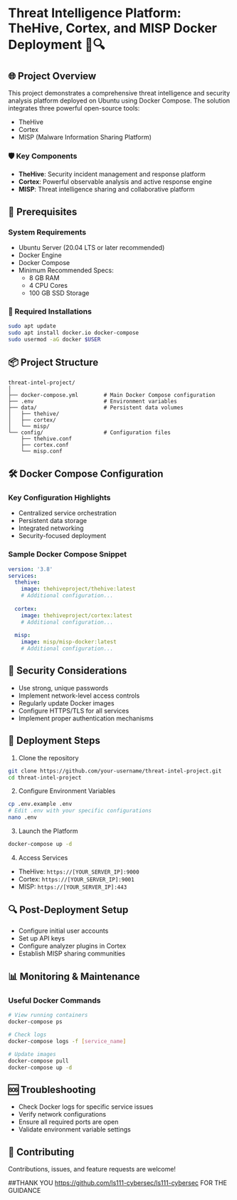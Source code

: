 # Threat Intelligence Platform: TheHive, Cortex, and MISP Docker Deployment 🚨🔍 

## 🌐 Project Overview

This project demonstrates a comprehensive threat intelligence and security analysis platform deployed on Ubuntu using Docker Compose. The solution integrates three powerful open-source tools:
- TheHive
- Cortex
- MISP (Malware Information Sharing Platform)

### 🛡️ Key Components    
- **TheHive**: Security incident management and response platform
- **Cortex**: Powerful observable analysis and active response engine
- **MISP**: Threat intelligence sharing and collaborative platform

## 🚀 Prerequisites

### System Requirements
- Ubuntu Server (20.04 LTS or later recommended)
- Docker Engine
- Docker Compose
- Minimum Recommended Specs:
  - 8 GB RAM
  - 4 CPU Cores
  - 100 GB SSD Storage

### 🔧 Required Installations
```bash
sudo apt update
sudo apt install docker.io docker-compose
sudo usermod -aG docker $USER
```

## 📦 Project Structure

```
threat-intel-project/
│
├── docker-compose.yml        # Main Docker Compose configuration
├── .env                      # Environment variables
├── data/                     # Persistent data volumes
│   ├── thehive/
│   ├── cortex/
│   └── misp/
└── config/                   # Configuration files
    ├── thehive.conf
    ├── cortex.conf
    └── misp.conf
```

## 🛠️ Docker Compose Configuration

### Key Configuration Highlights
- Centralized service orchestration
- Persistent data storage
- Integrated networking
- Security-focused deployment

### Sample Docker Compose Snippet
```yaml
version: '3.8'
services:
  thehive:
    image: thehiveproject/thehive:latest
    # Additional configuration...
  
  cortex:
    image: thehiveproject/cortex:latest
    # Additional configuration...
  
  misp:
    image: misp/misp-docker:latest
    # Additional configuration...
```

## 🔐 Security Considerations
- Use strong, unique passwords
- Implement network-level access controls
- Regularly update Docker images
- Configure HTTPS/TLS for all services
- Implement proper authentication mechanisms

## 🚦 Deployment Steps

1. Clone the repository
```bash
git clone https://github.com/your-username/threat-intel-project.git
cd threat-intel-project
```

2. Configure Environment Variables
```bash
cp .env.example .env
# Edit .env with your specific configurations
nano .env
```

3. Launch the Platform
```bash
docker-compose up -d
```

4. Access Services
- TheHive: `https://[YOUR_SERVER_IP]:9000`
- Cortex: `https://[YOUR_SERVER_IP]:9001`
- MISP: `https://[YOUR_SERVER_IP]:443`

## 🔍 Post-Deployment Setup
- Configure initial user accounts
- Set up API keys
- Configure analyzer plugins in Cortex
- Establish MISP sharing communities

## 📊 Monitoring & Maintenance

### Useful Docker Commands
```bash
# View running containers
docker-compose ps

# Check logs
docker-compose logs -f [service_name]

# Update images
docker-compose pull
docker-compose up -d
```

## 🆘 Troubleshooting
- Check Docker logs for specific service issues
- Verify network configurations
- Ensure all required ports are open
- Validate environment variable settings



## 🤝 Contributing
Contributions, issues, and feature requests are welcome!

##THANK YOU https://github.com/ls111-cybersec/ls111-cybersec FOR THE GUIDANCE
